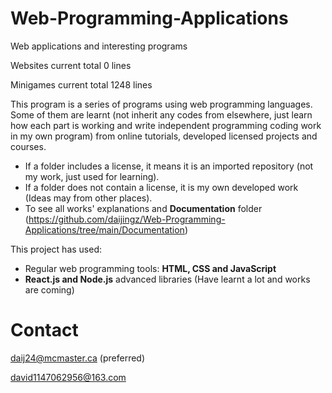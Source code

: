 # Web-Programming-Applications
Web applications and interesting programs

Websites current total 0 lines

Minigames current total 1248 lines

This program is a series of programs using web programming languages. Some of them are learnt (not inherit any codes from elsewhere, just learn how each part is working and write independent programming coding work in my own program) from online tutorials, developed licensed projects and courses.
* If a folder includes a license, it means it is an imported repository (not my work, just used for learning).
* If a folder does not contain a license, it is my own developed work (Ideas may from other places).
* To see all works' explanations and  **Documentation** folder (https://github.com/daijingz/Web-Programming-Applications/tree/main/Documentation)

This project has used:
* Regular web programming tools: **HTML, CSS and JavaScript**
* **React.js and Node.js** advanced libraries (Have learnt a lot and works are coming)

# Contact
daij24@mcmaster.ca
(preferred)

david1147062956@163.com
